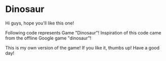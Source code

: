 # Dinosaur
Hi guys, hope you'll like this one!

Following code represents Game "Dinosaur"!
Inspiration of this code came from the offline Google game "dinosaur"!

This is my own version of the game!
If you like it, thumbs up!
Have a good day!
